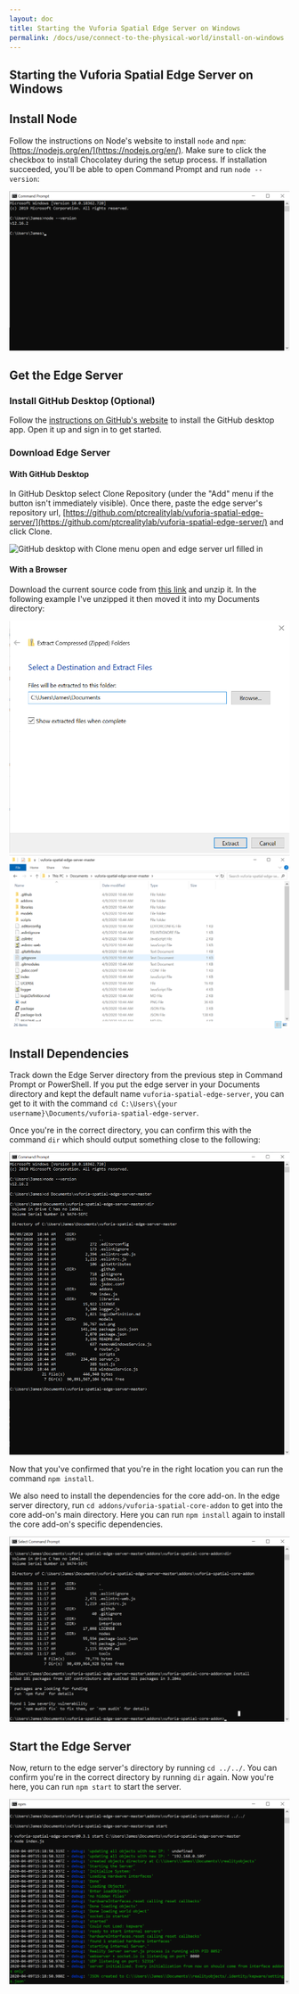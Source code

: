 ```yaml
---
layout: doc
title: Starting the Vuforia Spatial Edge Server on Windows
permalink: /docs/use/connect-to-the-physical-world/install-on-windows
---
```


## Starting the Vuforia Spatial Edge Server on Windows

## Install Node

Follow the instructions on Node's website to install `node` and `npm`:
[https://nodejs.org/en/](https://nodejs.org/en/). Make sure to click the
checkbox to install Chocolatey during the setup process. If installation
succeeded, you'll be able to open Command Prompt and run `node --version`:

![Terminal with the command node --version run, it outputs v12.16.2 without errors](./images/command-prompt-node-version.png)

## Get the Edge Server

### Install GitHub Desktop (Optional)

Follow the [instructions on GitHub's
website](https://help.github.com/en/desktop/getting-started-with-github-desktop/installing-github-desktop)
to install the GitHub desktop app. Open it up and sign in to get started.

### Download Edge Server

#### With GitHub Desktop
In GitHub Desktop select Clone Repository (under the "Add" menu if the button
isn't immediately visible). Once there, paste the edge server's repository url,
[https://github.com/ptcrealitylab/vuforia-spatial-edge-server/](https://github.com/ptcrealitylab/vuforia-spatial-edge-server/) and click Clone.

![GitHub desktop with Clone menu open and edge server url filled in](./images/gh-desktop-edge-server-clone.png)

#### With a Browser
Download the current source code from [this
link](https://github.com/ptcrealitylab/vuforia-spatial-edge-server/archive/master.zip)
and unzip it. In the following example I've unzipped it then moved it into my
Documents directory:

![Windows extract here dialog](./images/windows-extract-here.png)
![Windows with edge server folder extracted into Documents](./images/windows-extracted-directory.png)

## Install Dependencies

Track down the Edge Server directory from the previous step in Command Prompt
or PowerShell. If you put the edge server in your Documents directory and kept
the default name `vuforia-spatial-edge-server`, you can get to it with the
command `cd C:\Users\{your username}\Documents/vuforia-spatial-edge-server`.

Once you're in the correct directory, you can confirm this with the command
`dir` which should output something close to the following:

![Command Prompt output with cd to the edge server directory followed by dir](./images/command-prompt-edge-server-ls.png)

Now that you've confirmed that you're in the right location you can run the
command `npm install`.

We also need to install the dependencies for the core add-on. In the edge
server directory, run `cd addons/vuforia-spatial-core-addon` to get into the
core add-on's main directory. Here you can run `npm install` again to install
the core add-on's specific dependencies.

![Command Prompt containing cd into addons directory then npm install](./images/command-prompt-edge-server-addon-install.png)

## Start the Edge Server

Now, return to the edge server's directory by running `cd ../../`. You can
confirm you're in the correct directory by running `dir` again. Now you're here,
you can run `npm start` to start the server.

![Command Prompt showing returning to the edge server directory and running node](./images/command-prompt-start-server.png)

